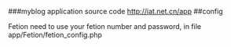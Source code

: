 ###myblog application source code http://iat.net.cn/app
##config

Fetion need to use your fetion number and password, in file app/Fetion/fetion_config.php
